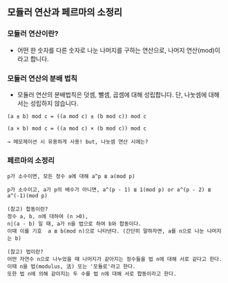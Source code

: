 ## 모듈러 연산과 페르마의 소정리

### 모듈러 연산이란?

+ 어떤 한 숫자를 다른 숫자로 나눈 나머지를 구하는 연산으로, 나머지 연산(mod)이라고 합니다.

### 모듈러 연산의 분배 법칙

+ 모듈러 연산의 분배법칙은 덧셈, 뺄셈, 곱셈에 대해 성립합니다. 단, 나눗셈에 대해서는 성립하지 않습니다.

```
(a ± b) mod c = ((a mod c) ± (b mod c)) mod c

(a × b) mod c = ((a mod c) × (b mod c)) mod c

→ 메모제이션 시 유용하게 사용! but, 나눗셈 연산 시에는?
```

### 페르마의 소정리

```
p가 소수이면, 모든 정수 a에 대해 a^p ≣ a(mod p)

p가 소수이고, a가 p의 배수가 아니면, a^(p - 1) ≣ 1(mod p) or a^(p - 2) ≣ a^(-1)(mod p)

(참고) 합동이란?
정수 a, b, n에 대하여 (n >0),
n|(a - b) 일 때, a가 n을 법으로 하여 b와 합동이다.
이때 이를 기호  a ≣ b(mod n)으로 나타낸다. (간단히 말하자면, a를 n으로 나눈 나머지는 b)

(참고) 법이란?
어떤 자연수 n으로 나누었을 때 나머지가 같아지는 정수들을 법 n에 대해 서로 같다고 한다.
이때 n을 법(modulus, 法) 또는 '모듈로'라고 한다.
또한 법 n에 의해 같아지는 두 수를 법 n에 대해 서로 합동이라고 한다.
```

